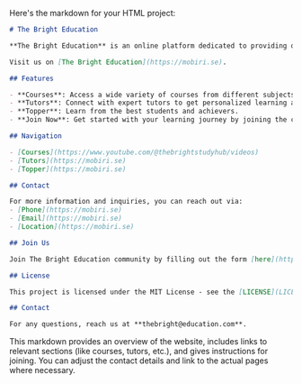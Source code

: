 Here's the markdown for your HTML project:

```markdown
# The Bright Education

**The Bright Education** is an online platform dedicated to providing quality education and helping individuals unlock their full potential. With resources and services for students and educators, this platform offers a variety of features to enhance the learning experience.

Visit us on [The Bright Education](https://mobiri.se).

## Features

- **Courses**: Access a wide variety of courses from different subjects.
- **Tutors**: Connect with expert tutors to get personalized learning assistance.
- **Topper**: Learn from the best students and achievers.
- **Join Now**: Get started with your learning journey by joining the community.

## Navigation

- [Courses](https://www.youtube.com/@thebrightstudyhub/videos)
- [Tutors](https://mobiri.se)
- [Topper](https://mobiri.se)

## Contact

For more information and inquiries, you can reach out via:
- [Phone](https://mobiri.se)
- [Email](https://mobiri.se)
- [Location](https://mobiri.se)

## Join Us

Join The Bright Education community by filling out the form [here](https://docs.google.com/forms/d/e/1FAIpQLScDZ6vuUZB_OCovxOD3S4w-yavwoJKWjRmL8Uh4emIO6gd0ng/viewform?usp=sf_link).

## License

This project is licensed under the MIT License - see the [LICENSE](LICENSE) file for details.

## Contact

For any questions, reach us at **thebright@education.com**.
```

This markdown provides an overview of the website, includes links to relevant sections (like courses, tutors, etc.), and gives instructions for joining. You can adjust the contact details and link to the actual pages where necessary.

